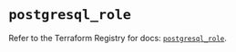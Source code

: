 # `postgresql_role`

Refer to the Terraform Registry for docs: [`postgresql_role`](https://registry.terraform.io/providers/sourcegraph/postgresql/1.25.0-sg.2/docs/resources/role).
